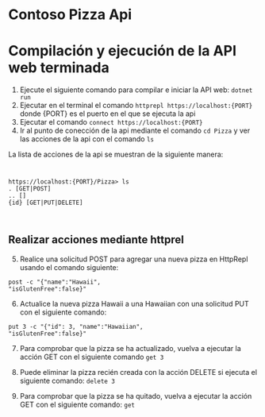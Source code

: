 # Contoso Pizza Api

# Compilación y ejecución de la API web terminada

1. Ejecute el siguiente comando para compilar e iniciar la API web: `dotnet run`
2. Ejecutar en el terminal el comando `httprepl https://localhost:{PORT}` donde {PORT} es el puerto en el que se ejecuta la api
3. Ejecutar el comando `connect https://localhost:{PORT}`
4. Ir al punto de conección de la api mediante el comando `cd Pizza` y ver las acciones de la api con el comando `ls`

La lista de acciones de la api se muestran de la siguiente manera:

<code>
<pre>https://localhost:{PORT}/Pizza> ls
. [GET|POST]
.. []
{id} [GET|PUT|DELETE]</pre>
</code>

## Realizar acciones mediante httprel

5. Realice una solicitud POST para agregar una nueva pizza en HttpRepl usando el comando siguiente:

<code><pre>post -c "{"name":"Hawaii", "isGlutenFree":false}"</pre></code>

6. Actualice la nueva pizza Hawaii a una Hawaiian con una solicitud PUT con el siguiente comando:

<code><pre>put 3 -c "{"id": 3, "name":"Hawaiian", "isGlutenFree":false}"</pre></code>

7. Para comprobar que la pizza se ha actualizado, vuelva a ejecutar la acción GET con el siguiente comando `get 3`

8. Puede eliminar la pizza recién creada con la acción DELETE si ejecuta el siguiente comando: `delete 3`

9. Para comprobar que la pizza se ha quitado, vuelva a ejecutar la acción GET con el siguiente comando: `get`
